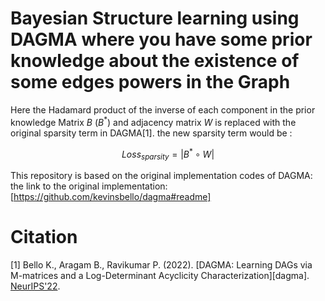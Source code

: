 # Bayesian Structure learning using DAGMA where you have some prior knowledge about the existence of some edges powers in the Graph

  Here the Hadamard product of the inverse of each component in the prior knowledge Matrix $B$ ($B^{*}$) and adjacency matrix $W$ is replaced with the original sparsity term in 
  DAGMA[1].
  the new sparsity term would be :

   $$Loss_{sparsity} = |B^{*}\circ W|$$
  
This repository is based on the original implementation codes of DAGMA:
the link to the original implementation: [https://github.com/kevinsbello/dagma#readme]


# Citation
[1] Bello K., Aragam B., Ravikumar P. (2022). [DAGMA: Learning DAGs via M-matrices and a Log-Determinant Acyclicity Characterization][dagma]. [NeurIPS'22](https://nips.cc/Conferences/2022/). 
